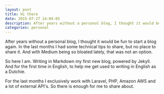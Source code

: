 ```yaml
---
layout: post
title: Hi there
date: 2015-07-27 14:04:03
description: After years without a personal blog, I thought it would be fun to start a blog again.
categories: personal
---
```

After years without a personal blog, I thought it would be fun to start a blog again. In the last months I had some technical tips to share, but no place to share it. And with Medium being so bloated lately, that was not an option.

So here I am. Writing in Markdown my first new blog, powered by Jekyll. And for the first time in English, to help me get used to writing in English as a Dutchie.

For the last months I exclusively work with Laravel, PHP, Amazon AWS and a lot of external API's. So there is enough for me to share about.
